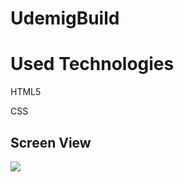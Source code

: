 <h1> UdemigBuild </h1>

<h1> Used Technologies </h1>

HTML5

CSS

<h2> Screen View </h2>

![](images/screen.gif)

